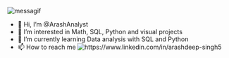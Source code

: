 ![messagif](https://user-images.githubusercontent.com/115331281/194686354-0d74807e-12ce-45c3-943b-62215122b94e.gif)

- 👋 Hi, I’m @ArashAnalyst
- 👀 I’m interested in Math, SQL, Python and visual projects  
- 🌱 I’m currently learning  Data analysis with SQL and Python
- 📫 How to reach me <img alt="https://www.linkedin.com/in/arashdeep-singh5" src="https://img.shields.io/badge/-Github_Actions-2088FF?style=flat-square&logo=github-actions&logoColor=white" />

<!---
ArashAnalyst/ArashAnalyst is a ✨ special ✨ repository because its `README.md` (this file) appears on your GitHub profile.
You can click the Preview link to take a look at your changes.
--->
